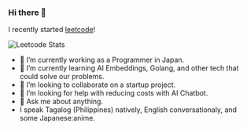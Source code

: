 ### Hi there 👋

I recently started [leetcode](https://leetcode.com/)!

![Leetcode Stats](https://leetcard.jacoblin.cool/Lenzras)


- 🔭 I’m currently working as a Programmer in Japan.
- 🌱 I’m currently learning AI Embeddings, Golang, and other tech that could solve our problems.
- 👯 I’m looking to collaborate on a startup project.
- 🤔 I’m looking for help with reducing costs with AI Chatbot.
- 💬 Ask me about anything.
- I speak Tagalog (Philippines) natively, English conversationaly, and some Japanese:anime.


